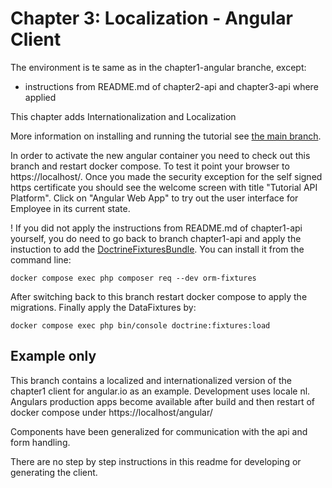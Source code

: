 Chapter 3: Localization - Angular Client
========================================

The environment is te same as in the chapter1-angular branche, except:
- instructions from README.md of chapter2-api and chapter3-api where applied

This chapter adds Internationalization and Localization

More information on installing and running the tutorial see [the main branch]( https://github.com/metaclass-nl/tutorial-api-platform).

In order to activate the new angular container you need to check out this branch and restart docker compose.
To test it point your browser to https://localhost/. Once you made the 
security exception for the self signed https certificate you should see the
welcome screen with title "Tutorial API Platform". Click on "Angular Web App"
to try out the user interface for Employee in its current state.

! If you did not apply the instructions from README.md of chapter1-api
yourself, you do need to go back to branch chapter1-api and apply
the instuction to add  the [DoctrineFixturesBundle](https://symfony.com/doc/current/bundles/DoctrineFixturesBundle/index.html).
You can install it from the command line:
```shell
docker compose exec php composer req --dev orm-fixtures
```
After switching back to this branch restart docker compose to apply the migrations.
Finally apply the DataFixtures by:
```shell
docker compose exec php bin/console doctrine:fixtures:load
```

Example only
------------

This branch contains a localized and internationalized version of the chapter1 client 
for angular.io as an example. Development uses locale nl.
Angulars production apps become available after build and then restart of docker compose
under https://localhost/angular/

Components have been generalized for communication with the api and form handling.

There are no step by step instructions in this readme for developing or generating the client.
